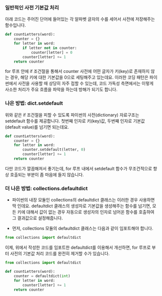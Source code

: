 ### 일반적인 사전 기본값 처리
아래 코드는 주어진 단어에 들어있는 각 알파벳 글자의 수를 세어서 사전에 저장해주는 함수입니다.

```python 
def countLetters(word):
    counter = {}
    for letter in word:
        if letter not in counter:
            counter[letter] = 0
        counter[letter] += 1
    return counter
````

for 루프 안에 if 조건절을 통해서 counter 사전에 어떤 글자가 키(key)로 존재하지 않는 경우, 해당 키에 대한 기본값을 0으로 세팅해주고 있는데요. 이러한 코딩 패턴은 파이썬에서 사전을 사용할 때 상당히 자주 접할 수 있는데, 코드 가독성 측면에서는 이렇게 사소한 처리가 주요 흐름을 파악을 하는데 방해가 되기도 합니다.

### 나은 방법: dict.setdefault
위와 같은 if 조건절을 피할 수 있도록 파이썬의 사전(dictionary) 자료구조는 setdefault 함수를 제공합니다. 첫번째 인자로 키(key)값, 두번째 인자로 기본값(default value)를 넘기면 되는데요.

```python
def countLetters(word):
    counter = {}
    for letter in word:
        counter.setdefault(letter, 0)
        counter[letter] += 1
    return counter
```


다만 코드가 깔끔해져서 좋기는데, for 루프 내에서 setdefault 함수가 무조건적으로 항상 호출되는 부분이 좀 마음에 들지 않습니다.

### 더 나은 방법: collections.defaultdict

- 파이썬의 내장 모듈인 collections의 defaultdict 클래스는 이러한 경우 사용하면 딱 인데요. defaultdict 클래스의 생성자로 기본값을 생성해주는 함수를 넘기면, 모든 키에 대해서 값이 없는 경우 자동으로 생성자의 인자로 넘어온 함수를 호출하여 그 결과값으로 설정해줍니다.

- 먼저, collections 모듈의 defaultdict 클래스는 다음과 같이 임포트해야 합니다.
```python
from collections import defaultdict
```
이제, 위에서 작성한 코드를 임포트한 defaultdict를 이용해서 개선하면, for 루프로 부터 사전의 기본값 처리 코드를 완전히 제거할 수가 있습니다.

```python 
from collections import defaultdict

def countLetters(word):
    counter = defaultdict(int)
    for letter in word:
        counter[letter] += 1
    return counter
```
